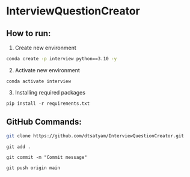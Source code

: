 # InterviewQuestionCreator

## How to run:

1. Create new environment
```bash
conda create -p interview python==3.10 -y
```
2. Activate new environment
```
conda activate interview
```
3. Installing required packages
```
pip install -r requirements.txt
```

## GitHub Commands:
```bash
git clone https://github.com/dtsatyam/InterviewQuestionCreator.git
```
```
git add .
```
```
git commit -m "Commit message"
```
```
git push origin main
```